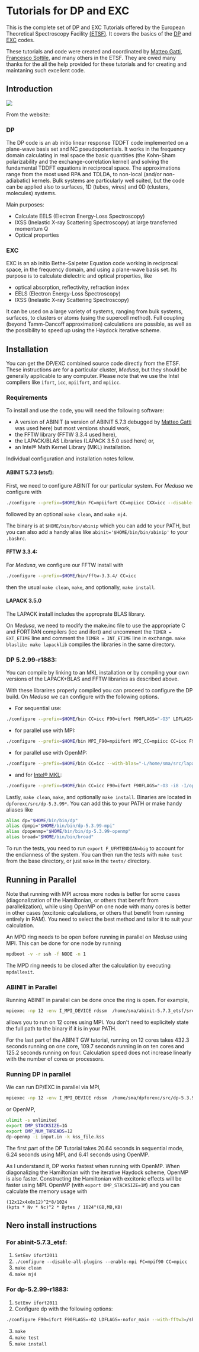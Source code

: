 Tutorials for DP and EXC
=========================
This is the complete set of DP and EXC Tutorials offered by the European Theoretical Spectroscopy Facility [(ETSF)](http://www.etsf.eu). It covers the basics of the [DP](http://dp-code.org) and [EXC](http://etsf.polytechnique.fr/exc/) codes.

These tutorials and code were created and coordinated by [Matteo Gatti](mailto:matteo.gatti@polytechnique.edu), [Francesco Sottile](mailto:francesco.sottile@polytechnique.edu), and many others in the ETSF. They are owed many thanks for the all the help provided for these tutorials and for creating and maintaning such excellent code.

Introduction
------------------
![](DPNotes/plot.png)

From the website:

### DP
The DP code is an ab initio linear response TDDFT code implemented on a plane-wave basis set and NC pseudopotentials. It works in the frequency domain calculating in real space the basic quantities (the Kohn-Sham polarizability and the exchange-correlation kernel) and solving the fundamental TDDFT equations in reciprocal space. The approximations range from the most used RPA and TDLDA, to non-local (and/or non-adiabatic) kernels. Bulk systems are particularly well suited, but the code can be applied also to surfaces, 1D (tubes, wires) and 0D (clusters, molecules) systems.

Main purposes:

* Calculate EELS (Electron Energy-Loss Spectroscopy)
* IXSS (Inelastic X-ray Scattering Spectroscopy) at large transferred momentum Q
* Optical properties

### EXC
EXC is an ab initio Bethe-Salpeter Equation code working in reciprocal space, in the frequency domain, and using a plane-wave basis set. Its purpose is to calculate dielectric and optical properties, like

* optical absorption, reflectivity, refraction index
* EELS (Electron Energy-Loss Spectroscopy)
* IXSS (Inelastic X-ray Scattering Spectroscopy)

It can be used on a large variety of systems, ranging from bulk systems, surfaces, to clusters or atoms (using the supercell method). Full coupling (beyond Tamm-Dancoff approximation) calculations are possible, as well as the possibility to speed up using the Haydock iterative scheme.

Installation
-------------
You can get the DP/EXC combined source code directly from the ETSF. These instructions are for a particular cluster, *Medusa*, but they should be generally applicable to any computer. Please note that we use the Intel compilers like `ifort`, `icc`, `mpiifort`, and `mpiicc`.

### Requirements
To install and use the code, you will need the following software:

* A version of ABINIT (a version of ABINIT 5.7.3 debugged by [Matteo Gatti](mailto:matteo.gatti@polytechnique.edu) was used here) but most versions should work,
* the FFTW library (FFTW 3.3.4 used here),
* the LAPACK/BLAS Libraries (LAPACK 3.5.0 used here) or,
* an Intel® Math Kernel Library (MKL) installation. 

Individual configuration and installation notes follow.

#### ABINIT 5.7.3 (etsf):
First, we need to configure ABINIT for our particular system. For *Medusa* we configure with 
```bash
./configure --prefix=$HOME/bin FC=mpiifort CC=mpiicc CXX=icc --disable-all-plugins --enable-mpi MPI_RUNNER=mpiexec --enable-mpi-trace --enable-64bit-flags --enable-gw-dpc --host=x86_64 CFLAGS_EXTRA="-axSSE4.2 -ip"
```

followed by an optional `make clean`, and `make mj4`.

The binary is at `$HOME/bin/bin/abinip` which you can add to your PATH, but you can also add a handy alias like `abinit='$HOME/bin/bin/abinip'` to your `.bashrc`.

#### FFTW 3.3.4:
For *Medusa*, we configure our FFTW install with
```bash
./configure --prefix=$HOME/bin/fftw-3.3.4/ CC=icc
```

then the usual `make clean`, `make`, and optionally, `make install`.

#### LAPACK 3.5.0
The LAPACK install includes the approprate BLAS library.

On *Medusa*, we need to modify the make.inc file to use the appropriate C and FORTRAN compilers (icc and ifort) and uncomment the `TIMER = EXT_ETIME` line and comment the `TIMER = INT_ETIME` line in exchange. `make blaslib; make lapacklib` compiles the libraries in the same directory.

### DP 5.2.99-r1883:
You can compile by linking to an MKL installation or by compiling your own versions of the LAPACK+BLAS and FFTW libraries as described above. 

With these librarires properly compiled you can proceed to configure the DP build. On *Medusa* we can configure with the following options.

* For sequential use:
```bash
./configure --prefix=$HOME/bin CC=icc F90=ifort F90FLAGS="-O3" LDFLAGS=-nofor_main --with-fftw3=/home/sma/src/fftw-3.3.4/ --with-blas="-L/home/sma/src/lapack-3.5.0/ -lrefblas"
```

* for parallel use with MPI:
```bash
./configure --prefix=$HOME/bin MPI_F90=mpiifort MPI_CC=mpiicc CC=icc F90=ifort F90FLAGS="-O3" LDFLAGS=-nofor_main --with-fftw3=/home/sma/src/fftw-3.3.4/ --with-blas="-L/home/sma/src/lapack-3.5.0/ -lrefblas" --enable-mpi
```

* for parallel use with OpenMP:
```bash
./configure --prefix=$HOME/bin CC=icc --with-blas="-L/home/sma/src/lapack-3.5.0/ -lrefblas" --with-fftw3=/home/sma/src/fftw-3.3.4/ F90=ifort F90FLAGS="-O3 -g -pg -openmp" LDFLAGS=-nofor_main  --enable-openmp
```

* and for [Intel® MKL](https://software.intel.com/en-us/articles/intel-mkl-link-line-advisor):
```bash
./configure --prefix=$HOME/bin CC=icc F90=ifort F90FLAGS="-O3 -i8 -I/opt/intel/composer_xe_2011_sp1.6.233/mkl/include" LDFLAGS=-nofor_main --with-fftw3=/home/sma/src/fftw-3.3.4/ --with-blas="-Wl,--start-group /opt/intel/composer_xe_2011_sp1.6.233/mkl/lib/intel64/libmkl_intel_ilp64.a /opt/intel/composer_xe_2011_sp1.6.233/mkl/lib/intel64/libmkl_core.a /opt/intel/composer_xe_2011_sp1.6.233/mkl/lib/intel64/libmkl_sequential.a -Wl,--end-group -lpthread -lm" --with-lapack="-Wl,--start-group /opt/intel/composer_xe_2011_sp1.6.233/mkl/lib/intel64/libmkl_intel_ilp64.a /opt/intel/composer_xe_2011_sp1.6.233/mkl/lib/intel64/libmkl_core.a /opt/intel/composer_xe_2011_sp1.6.233/mkl/lib/intel64/libmkl_sequential.a -Wl,--end-group -lpthread -lm"
```

Lastly, `make clean`, `make`, and optionally `make install`. Binaries are located in `dpforexc/src/dp-5.3.99*`. You can add this to your PATH or make handy aliases like
```bash
alias dp="$HOME/bin/bin/dp"
alias dpmpi="$HOME/bin/bin/dp-5.3.99-mpi"
alias dpopenmp="$HOME/bin/bin/dp-5.3.99-openmp"
alias broad="$HOME/bin/bin/broad"
```

To run the tests, you need to run `export F_UFMTENDIAN=big` to account for the endianness of the system. You can then run the tests with `make test` from the base directory, or just `make` in the `tests/` directory.

Running in Parallel
--------------------
Note that running with MPI across more nodes is better for some cases (diagonalization of the Hamiltonian, or others that benefit from parallelization), while using OpenMP on one node with many cores is better in other cases (excitonic calculations, or others that benefit from running entirely in RAM). You need to select the best method and tailor it to suit your calculation.

An MPD ring needs to be open before running in parallel on *Medusa* using MPI. This can be done for one node by running
```bash
mpdboot -v -r ssh -f NODE -n 1
```

The MPD ring needs to be closed after the calculation by executing `mpdallexit`.

### ABINIT in Parallel
Running ABINIT in parallel can be done once the ring is open. For example,
```bash
mpiexec -np 12 -env I_MPI_DEVICE rdssm  /home/sma/abinit-5.7.3_etsf/src/main/abinip < input.files > output.log
```

allows you to run on 12 cores using MPI. You don't need to explicitely state the full path to the binary if it is in your PATH.

For the last part of the ABINIT GW tutorial, running on 12 cores takes 432.3 seconds running on one core, 109.7 seconds running in on ten cores and 125.2 seconds running on four. Calculation speed does not increase linearly with the number of cores or processors.

### Running DP in parallel
We can run DP/EXC in parallel via MPI,
```bash
mpiexec -np 12 -env I_MPI_DEVICE rdssm  /home/sma/dpforexc/src/dp-5.3.99-mpi -i input.in -k kss_file.kss

```

or OpenMP,
```bash
ulimit -s unlimited
export OMP_STACKSIZE=1G
export OMP_NUM_THREADS=12
dp-openmp -i input.in -k kss_file.kss
```

The first part of the DP Tutorial takes 20.64 seconds in sequential mode, 6.24 seconds using MPI, and 6.41 seconds using OpenMP.

As I understand it, DP works fastest when running with OpenMP. When diagonalizing the Hamiltonian with the iterative Haydock scheme, OpenMP is also faster. Constructing the Hamiltonian with excitonic effects will be faster using MPI. OpenMP (with `export OMP_STACKSIZE=1M`) and you can calculate the memory usage with
```
(12x12x4x8x12)^2*8/1024
(kpts * Nv * Nc)^2 * Bytes / 1024^(GB,MB,KB)
```

Nero install instructions
---------------------------

### For abinit-5.7.3_etsf:

1. `SetEnv ifort2011`
2. `./configure --disable-all-plugins --enable-mpi FC=mpif90 CC=mpicc`
3. `make clean`
4. `make mj4`

### For dp-5.2.99-r1883:

1. `SetEnv ifort2011`
2. Configure dp with the following options:
```bash
./configure F90=ifort F90FLAGS=-O2 LDFLAGS=-nofor_main --with-fftw3=/share/apps/env_ifort2011_openmpi --with-blas="-L/share/apps/env_ifort2011_openmpi/lib -lblas" --with-lapack="-L/share/apps/env_ifort2011_openmpi/lib -llapack" CC=icc
```
3. `make`
4. `make test`
5. `make install`
